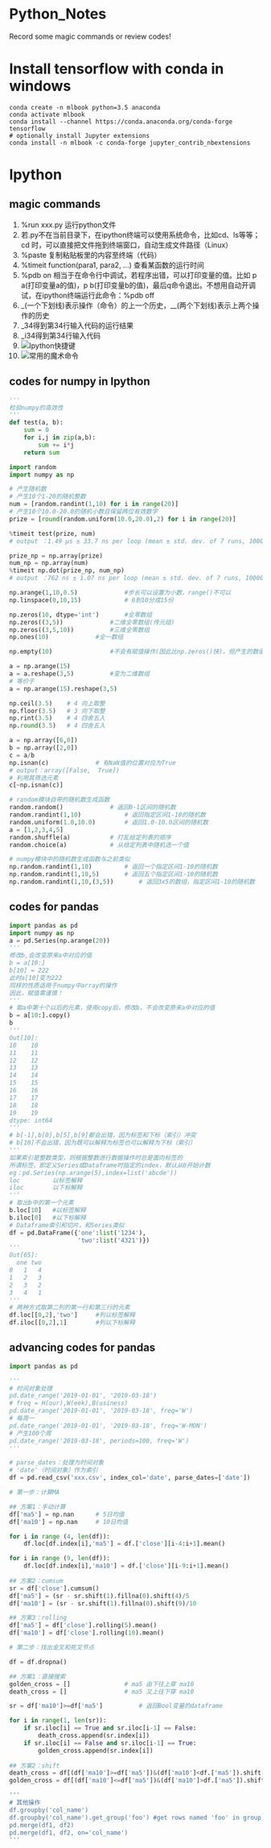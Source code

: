 
# Python_Notes
Record some magic commands or review codes!
# Install tensorflow with conda in windows
```shell
conda create -n mlbook python=3.5 anaconda
conda activate mlbook
conda install --channel https://conda.anaconda.org/conda-forge tensorflow
# optionally install Jupyter extensions
conda install -n mlbook -c conda-forge jupyter_contrib_nbextensions
```
# Ipython
## magic commands
1. %run xxx.py 运行python文件
2. 若.py不在当前目录下，在ipython终端可以使用系统命令，比如cd、ls等等；cd 时，可以直接把文件拖到终端窗口，自动生成文件路径（Linux）
3. %paste 复制粘贴板里的内容至终端（代码）
4. %timeit function(para1, para2, ...) 查看某函数的运行时间 
5. %pdb on 相当于在命令行中调试，若程序出错，可以打印变量的值。比如 p a(打印变量a的值)，p b(打印变量b的值)，最后q命令退出。不想用自动开调试，在ipython终端运行此命令：%pdb off
6. _(一个下划线)表示操作（命令）的上一个历史，__(两个下划线)表示上两个操作的历史
7. _34得到第34行输入代码的运行结果
8. _i34得到第34行输入代码
9. ![Ipython快捷键](https://github.com/pick-up-a-drop-of-water/Python_Notes/blob/master/pictures_stored/Ipython快捷键.png)
10. ![常用的魔术命令](https://github.com/pick-up-a-drop-of-water/Python_Notes/blob/master/pictures_stored/Ipython常用的魔术命令.png)

## codes for numpy in Ipython

```python
'''
检验numpy的高效性
'''
def test(a, b):
	sum = 0
	for i,j in zip(a,b):
		sum += i*j
	return sum

import random
import numpy as np

# 产生随机数
# 产生10个1-20的随机整数
num = [random.randint(1,10) for i in range(20)]
# 产生10个10.0-20.0的随机小数且保留两位有效数字
prize = [round(random.uniform(10.0,20.0),2) for i in range(20)]

%timeit test(prize, num)
# output ：1.49 µs ± 33.7 ns per loop (mean ± std. dev. of 7 runs, 1000000 loops each)

prize_np = np.array(prize)
num_np = np.array(num)
%timeit np.dot(prize_np, num_np)
# output ：762 ns ± 1.07 ns per loop (mean ± std. dev. of 7 runs, 1000000 loops each)

np.arange(1,10,0.5) 			#步长可以设置为小数，range()不可以
np.linspace(0,10,15)			# 0到10分成15份

np.zeros(10, dtype='int')		#全零数组
np.zeros((3,5))				#二维全零数组(传元组)
np.zeros((3,5,10))			#三维全零数组
np.ones(10)				#全一数组

np.empty(10)				#不会有赋值操作(因此比np.zeros()快)，但产生的数值与之前内存存储值相关，亦可能是随机的

a = np.arange(15)
a = a.reshape(3,5)			#变为二维数组
# 等价于
a = np.arange(15).reshape(3,5)

np.ceil(3.5)	# 4 向上取整
np.floor(3.5)	# 3 向下取整
np.rint(3.5)	# 4 四舍五入
np.round(3.5)	# 4 四舍五入

a = np.array([6,0])
b = np.array([2,0])
c = a/b
np.isnan(c)				# 有NaN值的位置对应为True
# output：array([False,  True])
# 利用其筛选元素
c[~np.isnan(c)]

# random模块自带的随机数生成函数
random.random()				# 返回0-1区间的随机数
random.randint(1,10)			# 返回指定区间1-10的随机数
random.uniform(1.0,10.0)		# 返回1.0-10.0区间的随机数
a = [1,2,3,4,5]
random.shuffle(a)			# 打乱给定列表的顺序
random.choice(a)			# 从给定列表中随机选一个值

# numpy模块中的随机数生成函数与之前类似
np.random.randint(1,10)			# 返回一个指定区间1-10的随机数
np.random.randint(1,10,5)		# 返回五个指定区间1-10的随机数
np.random.randint(1,10,(3,5))		# 返回3x5的数组，指定区间1-10的随机数
```
## codes for pandas

```python
import pandas as pd
import numpy as np
a = pd.Series(np.arange(20))
'''
修改b,会改变原来a中对应的值
b = a[10:] 
b[10] = 222
此时a[10]变为222
同样的性质适用于numpy中array的操作
因此，赋值需谨慎！
'''
# 取a中第十个以后的元素，使用copy后，修改b，不会改变原来a中对应的值
b = a[10:].copy()
b
'''
Out[10]: 
10    10
11    11
12    12
13    13
14    14
15    15
16    16
17    17
18    18
19    19
dtype: int64
'''
# b[-1],b[0],b[5],b[9]都会出错，因为标签和下标（索引）冲突
# b[10]不会出错，因为既可以解释为标签也可以解释为下标（索引）
'''
如果索引是整数类型，则根据整数进行数据操作时总是面向标签的
所谓标签，即定义Series或Dataframe时指定的index，默认从0开始计数
eg：pd.Series(np.arange(5),index=list('abcde'))
loc			以标签解释
iloc		以下标解释
'''
# 取出b中的第一个元素
b.loc[10]	#以标签解释
b.iloc[0]	#以下标解释
# Dataframe索引和切片，和Series类似
df = pd.DataFrame({'one':list('1234'),
                   'two':list('4321')})
'''
Out[65]: 
  one two
0   1   4
1   2   3
2   3   2
3   4   1
'''
# 两种方式取第二列的第一行和第三行的元素
df.loc[[0,2],'two']		#列以标签解释
df.iloc[[0,2],1]		#列以下标解释
```
## advancing codes for pandas

```python
import pandas as pd

'''
# 时间对象处理
pd.date_range('2019-01-01', '2019-03-18')
# freq = H(our),W(eek),B(usiness)
pd.date_range('2019-01-01', '2019-03-18', freq='W')
# 每周一
pd.date_range('2019-01-01', '2019-03-18', freq='W-MON')
# 产生100个周
pd.date_range('2019-03-18', periods=100, freq='W')
'''

# parse_dates：处理为时间对象
# 'date'（时间对象）作为索引
df = pd.read_csv('xxx.csv', index_col='date', parse_dates=['date'])

# 第一步：计算MA

## 方案1：手动计算
df['ma5'] = np.nan		# 5日均值
df['ma10'] = np.nan		# 10日均值

for i in range (4, len(df)):
	df.loc[df.index[i],'ma5'] = df.['close'][i-4:i+1].mean()

for i in range (9, len(df)):
	df.loc[df.index[i],'ma10'] = df.['close'][i-9:i+1].mean()
	
## 方案2：cumsum
sr = df['close'].cumsum()
df['ma5'] = (sr - sr.shift(1).fillna(0).shift(4)/5
df['ma10'] = (sr - sr.shift(1).fillna(0).shift(9)/10

## 方案3：rolling
df['ma5'] = df['close'].rolling(5).mean()
df['ma10'] = df['close'].rolling(10).mean()

# 第二步：找出金叉和死叉节点

df = df.dropna()

## 方案1：直接搜索
golden_cross = []				# ma5 由下往上穿 ma10 
death_cross = []				# ma5 又上往下穿 ma10

sr = df['ma10']>=df['ma5']			# 返回Bool变量的dataframe

for i in range(1, len(sr)):
	if sr.iloc[i] == True and sr.iloc[i-1] == False:
		death_cross.append(sr.index[i])
	if sr.iloc[i] == False and sr.iloc[i-1] == True:
		golden_cross.append(sr.index[i])
		
## 方案2：shift
death_cross = df[(df['ma10']>=df['ma5'])&(df['ma10']<df.['ma5']).shift(1)].index
golden_cross = df[(df['ma10']<=df['ma5'])&(df['ma10']>df.['ma5']).shift(1)].index

'''
# 其他操作
df.groupby('col_name')	
df.groupby('col_name').get_group('foo')	#get rows named 'foo' in group 'colname'
pd.merge(df1, df2)
pd.merge(df1, df2, on='col_name')
'''
```
